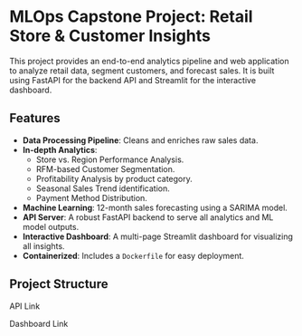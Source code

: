 # MLOps Capstone Project: Retail Store & Customer Insights

This project provides an end-to-end analytics pipeline and web application to analyze retail data, segment customers, and forecast sales. It is built using FastAPI for the backend API and Streamlit for the interactive dashboard.

## Features

- **Data Processing Pipeline**: Cleans and enriches raw sales data.
- **In-depth Analytics**:
  - Store vs. Region Performance Analysis.
  - RFM-based Customer Segmentation.
  - Profitability Analysis by product category.
  - Seasonal Sales Trend identification.
  - Payment Method Distribution.
- **Machine Learning**: 12-month sales forecasting using a SARIMA model.
- **API Server**: A robust FastAPI backend to serve all analytics and ML model outputs.
- **Interactive Dashboard**: A multi-page Streamlit dashboard for visualizing all insights.
- **Containerized**: Includes a `Dockerfile` for easy deployment.


## Project Structure

API Link

Dashboard Link

